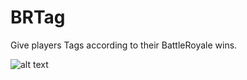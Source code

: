 # BRTag
Give players Tags according to their BattleRoyale wins.

![alt text](https://steamuserimages-a.akamaihd.net/ugc/853850382734183582/A38259FE10AA6AE258719E2A70ABF7485B82E361/ "BRTag Screenshot")
